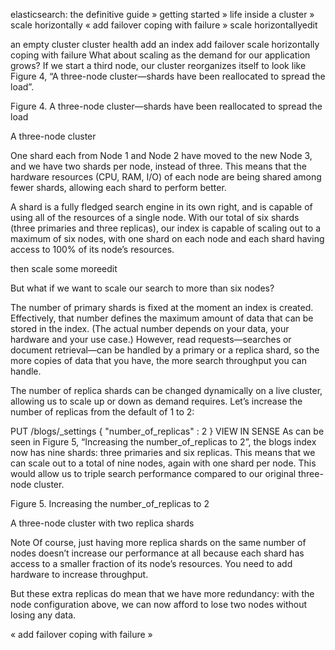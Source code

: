 
elasticsearch: the definitive guide » getting started » life inside a cluster » scale horizontally
«  add failover     coping with failure  »
scale horizontallyedit

an empty cluster
cluster health
add an index
add failover
scale horizontally
coping with failure
What about scaling as the demand for our application grows? If we start a third node, our cluster reorganizes itself to look like Figure 4, “A three-node cluster—shards have been reallocated to spread the load”.

Figure 4. A three-node cluster—shards have been reallocated to spread the load

A three-node cluster

One shard each from Node 1 and Node 2 have moved to the new Node 3, and we have two shards per node, instead of three. This means that the hardware resources (CPU, RAM, I/O) of each node are being shared among fewer shards, allowing each shard to perform better.

A shard is a fully fledged search engine in its own right, and is capable of using all of the resources of a single node. With our total of six shards (three primaries and three replicas), our index is capable of scaling out to a maximum of six nodes, with one shard on each node and each shard having access to 100% of its node’s resources.

then scale some moreedit

But what if we want to scale our search to more than six nodes?

The number of primary shards is fixed at the moment an index is created. Effectively, that number defines the maximum amount of data that can be stored in the index. (The actual number depends on your data, your hardware and your use case.) However, read requests—searches or document retrieval—can be handled by a primary or a replica shard, so the more copies of data that you have, the more search throughput you can handle.

The number of replica shards can be changed dynamically on a live cluster, allowing us to scale up or down as demand requires. Let’s increase the number of replicas from the default of 1 to 2:

PUT /blogs/_settings
{
   "number_of_replicas" : 2
}
VIEW IN SENSE
As can be seen in Figure 5, “Increasing the number_of_replicas to 2”, the blogs index now has nine shards: three primaries and six replicas. This means that we can scale out to a total of nine nodes, again with one shard per node. This would allow us to triple search performance compared to our original three-node cluster.

Figure 5. Increasing the number_of_replicas to 2

A three-node cluster with two replica shards

Note
Of course, just having more replica shards on the same number of nodes doesn’t increase our performance at all because each shard has access to a smaller fraction of its node’s resources. You need to add hardware to increase throughput.

But these extra replicas do mean that we have more redundancy: with the node configuration above, we can now afford to lose two nodes without losing any data.

«  add failover     coping with failure  »
